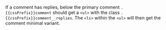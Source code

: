 If a comment has replies, below the primary comment `.{{cssPrefix}}comment` should get a `<ul>` with the class `.{{cssPrefix}}comment__replies`. The `<li>` within the `<ul>` will then get the comment minimal variant.
